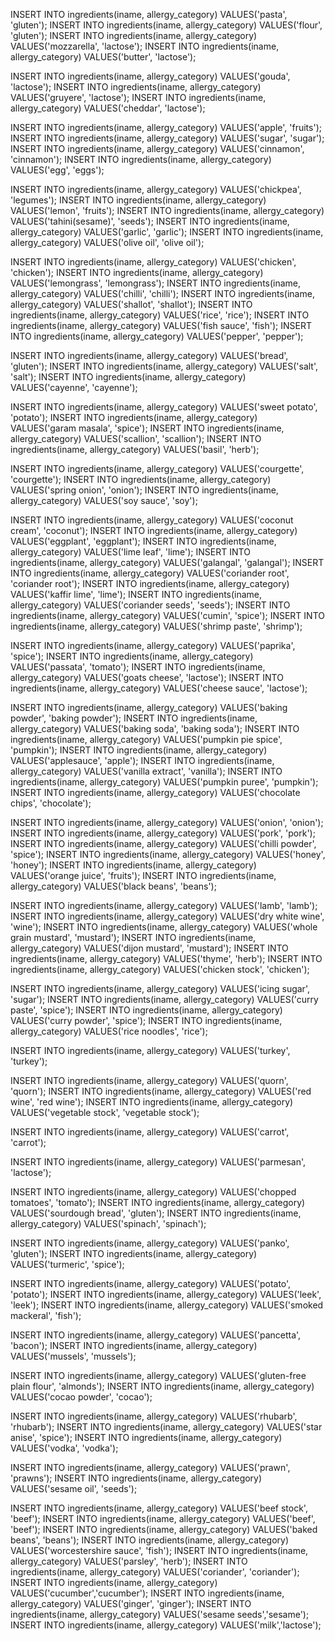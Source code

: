 

INSERT INTO ingredients(iname, allergy_category) VALUES('pasta', 'gluten');
INSERT INTO ingredients(iname, allergy_category) VALUES('flour', 'gluten');
INSERT INTO ingredients(iname, allergy_category) VALUES('mozzarella', 'lactose');
INSERT INTO ingredients(iname, allergy_category) VALUES('butter', 'lactose');

INSERT INTO ingredients(iname, allergy_category) VALUES('gouda', 'lactose');
INSERT INTO ingredients(iname, allergy_category) VALUES('gruyere', 'lactose');
INSERT INTO ingredients(iname, allergy_category) VALUES('cheddar', 'lactose');

INSERT INTO ingredients(iname, allergy_category) VALUES('apple', 'fruits');
INSERT INTO ingredients(iname, allergy_category) VALUES('sugar', 'sugar');
INSERT INTO ingredients(iname, allergy_category) VALUES('cinnamon', 'cinnamon');
INSERT INTO ingredients(iname, allergy_category) VALUES('egg', 'eggs');

INSERT INTO ingredients(iname, allergy_category) VALUES('chickpea', 'legumes');
INSERT INTO ingredients(iname, allergy_category) VALUES('lemon', 'fruits');
INSERT INTO ingredients(iname, allergy_category) VALUES('tahini(sesame)', 'seeds');
INSERT INTO ingredients(iname, allergy_category) VALUES('garlic', 'garlic');
INSERT INTO ingredients(iname, allergy_category) VALUES('olive oil', 'olive oil');

INSERT INTO ingredients(iname, allergy_category) VALUES('chicken', 'chicken');
INSERT INTO ingredients(iname, allergy_category) VALUES('lemongrass', 'lemongrass');
INSERT INTO ingredients(iname, allergy_category) VALUES('chilli', 'chilli');
INSERT INTO ingredients(iname, allergy_category) VALUES('shallot', 'shallot');
INSERT INTO ingredients(iname, allergy_category) VALUES('rice', 'rice');
INSERT INTO ingredients(iname, allergy_category) VALUES('fish sauce', 'fish');
INSERT INTO ingredients(iname, allergy_category) VALUES('pepper', 'pepper');


INSERT INTO ingredients(iname, allergy_category) VALUES('bread', 'gluten');
INSERT INTO ingredients(iname, allergy_category) VALUES('salt', 'salt');
INSERT INTO ingredients(iname, allergy_category) VALUES('cayenne', 'cayenne');

INSERT INTO ingredients(iname, allergy_category) VALUES('sweet potato', 'potato');
INSERT INTO ingredients(iname, allergy_category) VALUES('garam masala', 'spice');
INSERT INTO ingredients(iname, allergy_category) VALUES('scallion', 'scallion');
INSERT INTO ingredients(iname, allergy_category) VALUES('basil', 'herb');



INSERT INTO ingredients(iname, allergy_category) VALUES('courgette', 'courgette');
INSERT INTO ingredients(iname, allergy_category) VALUES('spring onion', 'onion');
INSERT INTO ingredients(iname, allergy_category) VALUES('soy sauce', 'soy');


INSERT INTO ingredients(iname, allergy_category) VALUES('coconut cream', 'coconut');
INSERT INTO ingredients(iname, allergy_category) VALUES('eggplant', 'eggplant');
INSERT INTO ingredients(iname, allergy_category) VALUES('lime leaf', 'lime');
INSERT INTO ingredients(iname, allergy_category) VALUES('galangal', 'galangal');
INSERT INTO ingredients(iname, allergy_category) VALUES('coriander root', 'coriander root');
INSERT INTO ingredients(iname, allergy_category) VALUES('kaffir lime', 'lime');
INSERT INTO ingredients(iname, allergy_category) VALUES('coriander seeds', 'seeds');
INSERT INTO ingredients(iname, allergy_category) VALUES('cumin', 'spice');
INSERT INTO ingredients(iname, allergy_category) VALUES('shrimp paste', 'shrimp');


INSERT INTO ingredients(iname, allergy_category) VALUES('paprika', 'spice');
INSERT INTO ingredients(iname, allergy_category) VALUES('passata', 'tomato');
INSERT INTO ingredients(iname, allergy_category) VALUES('goats cheese', 'lactose');
INSERT INTO ingredients(iname, allergy_category) VALUES('cheese sauce', 'lactose');


INSERT INTO ingredients(iname, allergy_category) VALUES('baking powder', 'baking powder');
INSERT INTO ingredients(iname, allergy_category) VALUES('baking soda', 'baking soda');
INSERT INTO ingredients(iname, allergy_category) VALUES('pumpkin pie spice', 'pumpkin');
INSERT INTO ingredients(iname, allergy_category) VALUES('applesauce', 'apple');
INSERT INTO ingredients(iname, allergy_category) VALUES('vanilla extract', 'vanilla');
INSERT INTO ingredients(iname, allergy_category) VALUES('pumpkin puree', 'pumpkin');
INSERT INTO ingredients(iname, allergy_category) VALUES('chocolate chips', 'chocolate');


INSERT INTO ingredients(iname, allergy_category) VALUES('onion', 'onion');
INSERT INTO ingredients(iname, allergy_category) VALUES('pork', 'pork');
INSERT INTO ingredients(iname, allergy_category) VALUES('chilli powder', 'spice');
INSERT INTO ingredients(iname, allergy_category) VALUES('honey', 'honey');
INSERT INTO ingredients(iname, allergy_category) VALUES('orange juice', 'fruits');
INSERT INTO ingredients(iname, allergy_category) VALUES('black beans', 'beans');



INSERT INTO ingredients(iname, allergy_category) VALUES('lamb', 'lamb');
INSERT INTO ingredients(iname, allergy_category) VALUES('dry white wine', 'wine');
INSERT INTO ingredients(iname, allergy_category) VALUES('whole grain mustard', 'mustard');
INSERT INTO ingredients(iname, allergy_category) VALUES('dijon mustard', 'mustard');
INSERT INTO ingredients(iname, allergy_category) VALUES('thyme', 'herb');
INSERT INTO ingredients(iname, allergy_category) VALUES('chicken stock', 'chicken');


INSERT INTO ingredients(iname, allergy_category) VALUES('icing sugar', 'sugar');
INSERT INTO ingredients(iname, allergy_category) VALUES('curry paste', 'spice');
INSERT INTO ingredients(iname, allergy_category) VALUES('curry powder', 'spice');
INSERT INTO ingredients(iname, allergy_category) VALUES('rice noodles', 'rice');

INSERT INTO ingredients(iname, allergy_category) VALUES('turkey', 'turkey');

INSERT INTO ingredients(iname, allergy_category) VALUES('quorn', 'quorn');
INSERT INTO ingredients(iname, allergy_category) VALUES('red wine', 'red wine');
INSERT INTO ingredients(iname, allergy_category) VALUES('vegetable stock', 'vegetable stock');

INSERT INTO ingredients(iname, allergy_category) VALUES('carrot', 'carrot');

INSERT INTO ingredients(iname, allergy_category) VALUES('parmesan', 'lactose');

INSERT INTO ingredients(iname, allergy_category) VALUES('chopped tomatoes', 'tomato');
INSERT INTO ingredients(iname, allergy_category) VALUES('sourdough bread', 'gluten');
INSERT INTO ingredients(iname, allergy_category) VALUES('spinach', 'spinach');

INSERT INTO ingredients(iname, allergy_category) VALUES('panko', 'gluten');
INSERT INTO ingredients(iname, allergy_category) VALUES('turmeric', 'spice');

INSERT INTO ingredients(iname, allergy_category) VALUES('potato', 'potato');
INSERT INTO ingredients(iname, allergy_category) VALUES('leek', 'leek');
INSERT INTO ingredients(iname, allergy_category) VALUES('smoked mackeral', 'fish');

INSERT INTO ingredients(iname, allergy_category) VALUES('pancetta', 'bacon');
INSERT INTO ingredients(iname, allergy_category) VALUES('mussels', 'mussels');

INSERT INTO ingredients(iname, allergy_category) VALUES('gluten-free plain flour', 'almonds');
INSERT INTO ingredients(iname, allergy_category) VALUES('cocao powder', 'cocao');

INSERT INTO ingredients(iname, allergy_category) VALUES('rhubarb', 'rhubarb');
INSERT INTO ingredients(iname, allergy_category) VALUES('star anise', 'spice');
INSERT INTO ingredients(iname, allergy_category) VALUES('vodka', 'vodka');

INSERT INTO ingredients(iname, allergy_category) VALUES('prawn', 'prawns');
INSERT INTO ingredients(iname, allergy_category) VALUES('sesame oil', 'seeds');

INSERT INTO ingredients(iname, allergy_category) VALUES('beef stock', 'beef');
INSERT INTO ingredients(iname, allergy_category) VALUES('beef', 'beef');
INSERT INTO ingredients(iname, allergy_category) VALUES('baked beans', 'beans');
INSERT INTO ingredients(iname, allergy_category) VALUES('worcestershire sauce', 'fish');
INSERT INTO ingredients(iname, allergy_category) VALUES('parsley', 'herb');
INSERT INTO ingredients(iname, allergy_category) VALUES('coriander', 'coriander');
INSERT INTO ingredients(iname, allergy_category) VALUES('cucumber','cucumber');
INSERT INTO ingredients(iname, allergy_category) VALUES('ginger', 'ginger');
INSERT INTO ingredients(iname, allergy_category) VALUES('sesame seeds','sesame');
INSERT INTO ingredients(iname, allergy_category) VALUES('milk','lactose');